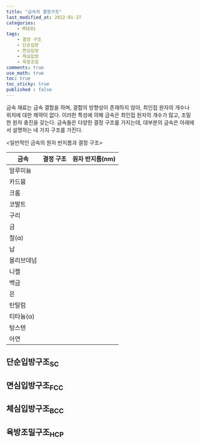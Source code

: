 ```yaml
---
title: "금속의 결정구조"
last_modified_at: 2022-01-27
categories:
    - MSE01
tags:
    - 결정 구조
    - 단순입방
    - 면심입방
    - 체심입방
    - 육방조밀
comments: true
use_math: true
toc: true
toc_sticky: true
published : false
---
```


금속 재료는 금속 결합을 하며, 결합의 방향성이 존재하지 않아, 최인접 원자의 개수나 위치에 대한 제약이 없다. 이러한 특성에 의해 금속은 최인접 원자의 개수가 많고, 조밀한 원자 충진을 갖는다. 금속들은 다양한 결정 구조를 가지는데, 대부분의 금속은 아래에서 설명하는 네 가지 구조를 가진다.

<일반적인 금속의 원자 반지름과 결정 구조>

|금속|결정 구조|원자 반지름(nm)|
|---|---|---|
|알루미늄|||
|카드뮴|||
|크롬|||
|코발트|||
|구리|||
|금|||
|철(α)|||
|납|||
|몰리브데넘|||
|니켈|||
|백금|||
|은|||
|탄탈럼|||
|티타늄(α)|||
|텅스텐|||
|아연|||

## 단순입방구조<sub>SC</sub>



## 면심입방구조<sub>FCC</sub>



## 체심입방구조<sub>BCC</sub>



## 육방조밀구조<sub>HCP</sub>


